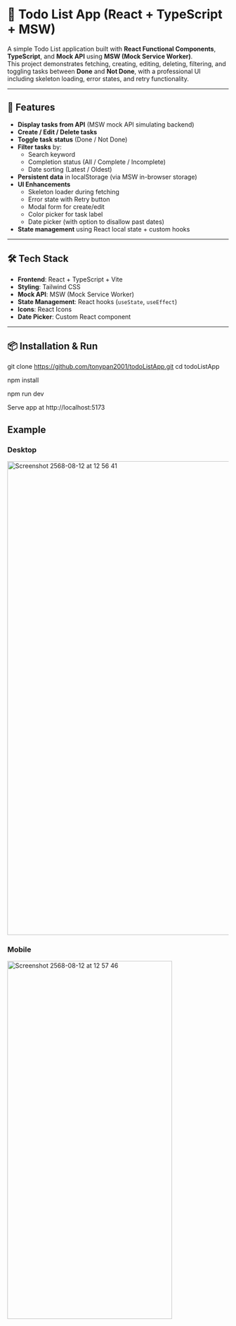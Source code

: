 # 📝 Todo List App (React + TypeScript + MSW)

A simple Todo List application built with **React Functional Components**, **TypeScript**, and **Mock API** using **MSW (Mock Service Worker)**.  
This project demonstrates fetching, creating, editing, deleting, filtering, and toggling tasks between **Done** and **Not Done**, with a professional UI including skeleton loading, error states, and retry functionality.

---

## 🚀 Features
- **Display tasks from API** (MSW mock API simulating backend)
- **Create / Edit / Delete tasks**
- **Toggle task status** (Done / Not Done)
- **Filter tasks** by:
  - Search keyword
  - Completion status (All / Complete / Incomplete)
  - Date sorting (Latest / Oldest)
- **Persistent data** in localStorage (via MSW in-browser storage)
- **UI Enhancements**
  - Skeleton loader during fetching
  - Error state with Retry button
  - Modal form for create/edit
  - Color picker for task label
  - Date picker (with option to disallow past dates)
- **State management** using React local state + custom hooks

---

## 🛠 Tech Stack
- **Frontend**: React + TypeScript + Vite
- **Styling**: Tailwind CSS
- **Mock API**: MSW (Mock Service Worker)
- **State Management**: React hooks (`useState`, `useEffect`)
- **Icons**: React Icons
- **Date Picker**: Custom React component

---

## 📦 Installation & Run

git clone https://github.com/tonypan2001/todoListApp.git
cd todoListApp

npm install

npm run dev

Serve app at http://localhost:5173

## Example
### Desktop
<img width="1792" height="1077" alt="Screenshot 2568-08-12 at 12 56 41" src="https://github.com/user-attachments/assets/644a6181-335d-4efe-953a-a9ae100bc010" />

### Mobile
<img width="375" height="814" alt="Screenshot 2568-08-12 at 12 57 46" src="https://github.com/user-attachments/assets/c53a60d7-6ced-419e-869a-b53ea44bbd7f" />

